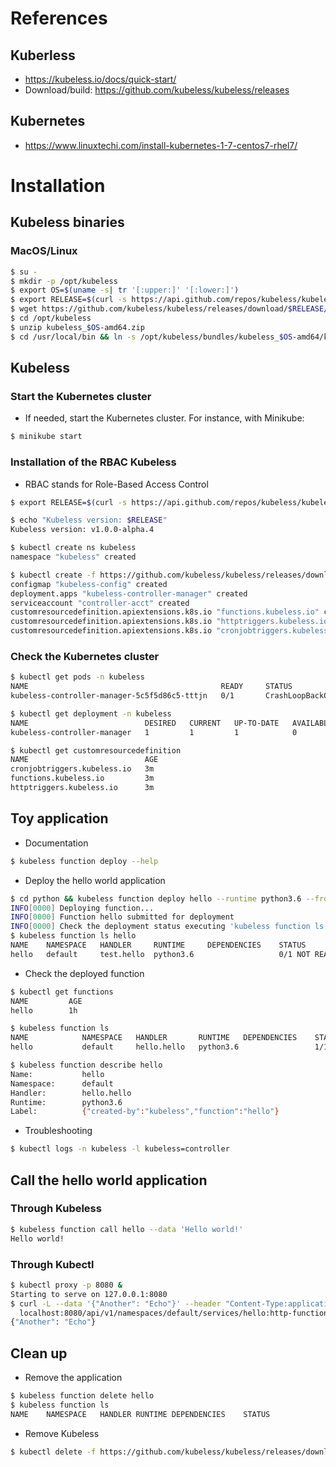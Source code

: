 # References

## Kuberless
* https://kubeless.io/docs/quick-start/
* Download/build: https://github.com/kubeless/kubeless/releases

## Kubernetes
* https://www.linuxtechi.com/install-kubernetes-1-7-centos7-rhel7/


# Installation

## Kubeless binaries

### MacOS/Linux
```bash
$ su -
$ mkdir -p /opt/kubeless
$ export OS=$(uname -s| tr '[:upper:]' '[:lower:]')
$ export RELEASE=$(curl -s https://api.github.com/repos/kubeless/kubeless/releases/latest | grep tag_name | cut -d '"' -f 4)
$ wget https://github.com/kubeless/kubeless/releases/download/$RELEASE/kubeless_$OS-amd64.zip -O /opt/kubeless/kubeless_$OS-amd64.zip
$ cd /opt/kubeless
$ unzip kubeless_$OS-amd64.zip
$ cd /usr/local/bin && ln -s /opt/kubeless/bundles/kubeless_$OS-amd64/kubeless kubeless
```

## Kubeless

### Start the Kubernetes cluster
* If needed, start the Kubernetes cluster. For instance, with Minikube:
```bash
$ minikube start
```

### Installation of the RBAC Kubeless
* RBAC stands for Role-Based Access Control
```bash
$ export RELEASE=$(curl -s https://api.github.com/repos/kubeless/kubeless/releases/latest | grep tag_name | cut -d '"' -f 4)

$ echo "Kubeless version: $RELEASE"
Kubeless version: v1.0.0-alpha.4

$ kubectl create ns kubeless
namespace "kubeless" created

$ kubectl create -f https://github.com/kubeless/kubeless/releases/download/$RELEASE/kubeless-$RELEASE.yaml
configmap "kubeless-config" created
deployment.apps "kubeless-controller-manager" created
serviceaccount "controller-acct" created
customresourcedefinition.apiextensions.k8s.io "functions.kubeless.io" created
customresourcedefinition.apiextensions.k8s.io "httptriggers.kubeless.io" created
customresourcedefinition.apiextensions.k8s.io "cronjobtriggers.kubeless.io" created
```

### Check the Kubernetes cluster
```bash
$ kubectl get pods -n kubeless
NAME                                           READY     STATUS             RESTARTS   AGE
kubeless-controller-manager-5c5f5d86c5-tttjn   0/1       CrashLoopBackOff   4          2m

$ kubectl get deployment -n kubeless
NAME                          DESIRED   CURRENT   UP-TO-DATE   AVAILABLE   AGE
kubeless-controller-manager   1         1         1            0           3m

$ kubectl get customresourcedefinition
NAME                          AGE
cronjobtriggers.kubeless.io   3m
functions.kubeless.io         3m
httptriggers.kubeless.io      3m
```

## Toy application
* Documentation
```bash
$ kubeless function deploy --help
```

* Deploy the hello world application
```bash
$ cd python && kubeless function deploy hello --runtime python3.6 --from-file hello.py --handler hello.hello && cd -
INFO[0000] Deploying function...                        
INFO[0000] Function hello submitted for deployment      
INFO[0000] Check the deployment status executing 'kubeless function ls hello'
$ kubeless function ls hello
NAME 	NAMESPACE	HANDLER   	RUNTIME  	DEPENDENCIES	STATUS                        
hello	default  	test.hello	python3.6	            	0/1 NOT READY
```

* Check the deployed function
```bash
$ kubectl get functions
NAME         AGE
hello        1h

$ kubeless function ls
NAME            NAMESPACE   HANDLER       RUNTIME   DEPENDENCIES    STATUS
hello           default     hello.hello   python3.6                 1/1 READY

$ kubeless function describe hello
Name:        	hello                                       
Namespace:   	default                                     
Handler:     	hello.hello                                 
Runtime:     	python3.6                                   
Label:       	{"created-by":"kubeless","function":"hello"}
```

* Troubleshooting
```bash
$ kubectl logs -n kubeless -l kubeless=controller
```

## Call the hello world application

### Through Kubeless
```bash
$ kubeless function call hello --data 'Hello world!'
Hello world!
```

### Through Kubectl
```bash
$ kubectl proxy -p 8080 &
Starting to serve on 127.0.0.1:8080
$ curl -L --data '{"Another": "Echo"}' --header "Content-Type:application/json" \
  localhost:8080/api/v1/namespaces/default/services/hello:http-function-port/proxy/
{"Another": "Echo"}
```

## Clean up
* Remove the application
```bash
$ kubeless function delete hello
$ kubeless function ls
NAME	NAMESPACE	HANDLER	RUNTIME	DEPENDENCIES	STATUS
```

* Remove Kubeless
```bash
$ kubectl delete -f https://github.com/kubeless/kubeless/releases/download/$RELEASE/kubeless-$RELEASE.yaml
```


 

